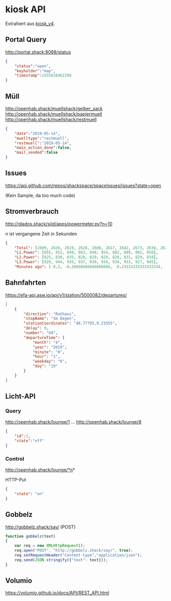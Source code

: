 # kiosk API

Extrahiert aus [kiosk_v4](https://github.com/shackspace/kiosk_v4/).

## Portal Query

http://portal.shack:8088/status

```json
{
	"status":"open",
	"keyholder":"map",
	"timestamp":1555628462290
}
```

## Müll

http://openhab.shack/muellshack/gelber_sack
http://openhab.shack/muellshack/papiermuell
http://openhab.shack/muellshack/restmuell

```json
{
	"date":"2019-05-14",
	"muelltype":"restmuell",
	"restmuell":"2019-05-14",
	"main_action_done":false,
	"mail_sended":false
}
```

## Issues

https://api.github.com/repos/shackspace/spaceIssues/issues?state=open

(Kein Sample, da too much code)

## Stromverbrauch

http://glados.shack/siid/apps/powermeter.py?n=10

n ist vergangene Zeit in Sekunden

```json
{
	"Total": [2609, 2626, 2619, 2628, 2608, 2617, 2642, 2673, 2638, 2629],
	"L1.Power": [855, 852, 849, 863, 840, 854, 882, 889, 882, 850],
	"L2.Power": [825, 830, 835, 828, 829, 829, 826, 831, 829, 834],
	"L3.Power": [929, 944, 935, 937, 939, 934, 934, 953, 927, 945],
	"Minutes ago": [-0.3, -0.26666666666666666, -0.23333333333333334, -0.2, -0.16666666666666666, -0.13333333333333333, -0.1, -0.06666666666666667, -0.03333333333333333, 0.0]}
```

## Bahnfahrten

https://efa-api.asw.io/api/v1/station/5000082/departures/

```json
[
    {
        "direction": "Rathaus",
        "stopName": "Im Degen",
        "stationCoordinates": "48.77793,9.23355",
        "delay": 9,
        "number": "U4",
        "departureTime": {
            "month": "4",
            "year": "2019",
            "minute": "0",
            "hour": "1",
            "weekday": "6",
            "day": "19"
        }
    }
]
```

## Licht-API

### Query
http://openhab.shack/lounge/1
…
http://openhab.shack/lounge/8

```json
{
	"id":1,
	"state":"off"
}
```

### Control

http://openhab.shack/lounge/*n*

HTTP-Put

```json
{
	"state": "on"
}
```


## Gobbelz

http://gobbelz.shack/say/ (POST)

```js
function gobbelz(text)
{
	var req = new XMLHttpRequest();
	req.open("POST", "http://gobbelz.shack/say/", true);
	req.setRequestHeader("Content-type","application/json");
	req.send(JSON.stringify({"text": text}));
}
```

## Volumio
https://volumio.github.io/docs/API/REST_API.html
